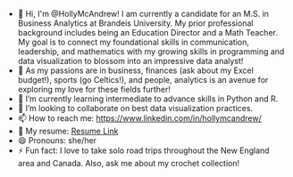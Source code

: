 - 👋 Hi, I'm @HollyMcAndrew! I am currently a candidate for an M.S. in Business Analytics at Brandeis University. My prior professional background includes being an Education Director and a Math Teacher. My goal is to connect my foundational skills in communication, leadership, and mathematics with my growing skills in programming and data visualization to blossom into an impressive data analyst!
- 👀 As my passions are in business, finances (ask about my Excel budget!), sports (go Celtics!), and people, analytics is an avenue for exploring my love for these fields further!
- 🌱 I’m currently learning intermediate to advance skills in Python and R.
- 💞️ I’m looking to collaborate on best data visualization practices.
- 📫 How to reach me: https://www.linkedin.com/in/hollymcandrew/
- 📝 My resume: [Resume Link](https://1drv.ms/w/c/402175efb1ba617f/EcRooMBwq_BGk0nKFMDcRncBgakZ5Z83tvJ72MUbUj5I-A?e=grake9)
- 😄 Pronouns: she/her
- ⚡ Fun fact: I love to take solo road trips throughout the New England area and Canada. Also, ask me about my crochet collection!

<!---
HollyMcAndrew/HollyMcAndrew is a ✨ special ✨ repository because its `README.md` (this file) appears on your GitHub profile.
You can click the Preview link to take a look at your changes.
--->
